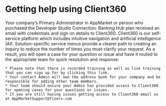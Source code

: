 # Getting help using Client360
<!-- theme: info -->

Your company’s Primary Administrator in AppMarket or person who purchased the Developer Studio Connection: Banking Hub plan received an email with credentials and sign on details to Client360. Client360 is our self-service platform which includes intuitive navigation and artificial intelligence (AI). Solution-specific service menus provide a clearer path to creating an inquiry to reduce the number of times you must clarify your request. As a result, you will open a case for your question or issue and have it routed to the appropriate team for quick resolution and response:

    * Please note that there is recorded training as well as live training that you can sign up for by clicking this link.
    * Your contact Admin will own the address book for your company and be responsible for adding other team members.
    * Your team should ensure your Admin has provided access to Client360 for opening cases for your questions or issues.
    * If you are still having issues getting access to Client360 email us at AppMarketSupport@fiserv.com
